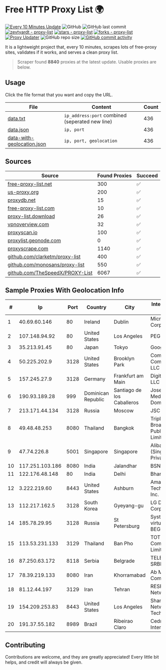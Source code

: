 
# Free HTTP Proxy List 🌍

[![Every 10 Minutes Update](https://github.com/mertguvencli/http-proxy-list/actions/workflows/main.yml/badge.svg?branch=main)](https://github.com/mertguvencli/http-proxy-list/actions/workflows/main.yml)
![GitHub](https://img.shields.io/github/license/mertguvencli/http-proxy-list)
![GitHub last commit](https://img.shields.io/github/last-commit/mertguvencli/http-proxy-list)
[![zevtyardt - proxy-list](https://img.shields.io/static/v1?label=zevtyardt&message=proxy-list&color=blue&logo=github)](https://github.com/zevtyardt/proxy-list "Go to GitHub repo")
[![stars - proxy-list](https://img.shields.io/github/stars/zevtyardt/proxy-list?style=social)](https://github.com/zevtyardt/proxy-list)
[![forks - proxy-list](https://img.shields.io/github/forks/zevtyardt/proxy-list?style=social)](https://github.com/zevtyardt/proxy-list)
[![Proxy Updater](https://github.com/zevtyardt/proxy-list/workflows/Proxy%20Updater/badge.svg)](https://github.com/zevtyardt/proxy-list/actions?query=workflow:"Proxy+Updater")
![GitHub repo size](https://img.shields.io/github/repo-size/zevtyardt/proxy-list)
[![GitHub commit activity](https://img.shields.io/github/commit-activity/m/zevtyardt/proxy-list?logo=commits)](https://github.com/zevtyardt/proxy-list/commits/main)

It is a lightweight project that, every 10 minutes, scrapes lots of free-proxy sites, validates if it works, and serves a clean proxy list.

> Scraper found **8840** proxies at the latest update. Usable proxies are below.

## Usage

Click the file format that you want and copy the URL.

|File|Content|Count|
|----|-------|-----|
|[data.txt](https://raw.githubusercontent.com/mertguvencli/http-proxy-list/main/proxy-list/data.txt)|`ip_address:port` combined (seperated new line)|436|
|[data.json](https://raw.githubusercontent.com/mertguvencli/http-proxy-list/main/proxy-list/data.json)|`ip, port`|436|
|[data-with-geolocation.json](https://raw.githubusercontent.com/mertguvencli/http-proxy-list/main/proxy-list/data-with-geolocation.json)|`ip, port, geolocation`|436|

## Sources

|Source|Found Proxies|Succeed|
|------|-------------|-------|
|[free-proxy-list.net](https://free-proxy-list.net)|300|✅|
|[us-proxy.org](https://www.us-proxy.org)|200|✅|
|[proxydb.net](http://proxydb.net)|15|✅|
|[free-proxy-list.com](https://free-proxy-list.com/?page=&port=&type%5B%5D=http&type%5B%5D=https&up_time=0&search=Search)|10|✅|
|[proxy-list.download](https://www.proxy-list.download/HTTP)|26|✅|
|[vpnoverview.com](https://vpnoverview.com/privacy/anonymous-browsing/free-proxy-servers)|32|✅|
|[proxyscan.io](https://www.proxyscan.io)|100|✅|
|[proxylist.geonode.com](https://proxylist.geonode.com/api/proxy-list?limit=300&page=1&sort_by=lastChecked&sort_type=desc&protocols=http,https)|0|✅|
|[proxyscrape.com](https://api.proxyscrape.com/v2/?request=displayproxies&protocol=http&timeout=10000&country=all&ssl=all&anonymity=all)|1140|✅|
|[github.com/clarketm/proxy-list](https://raw.githubusercontent.com/clarketm/proxy-list/master/proxy-list-raw.txt)|400|✅|
|[github.com/monosans/proxy-list](https://raw.githubusercontent.com/monosans/proxy-list/main/proxies/http.txt)|550|✅|
|[github.com/TheSpeedX/PROXY-List](https://raw.githubusercontent.com/TheSpeedX/PROXY-List/master/http.txt)|6067|✅|


## Sample Proxies With Geolocation Info

|#|Ip|Port|Country|City|Internet Service Provider|
|-|--|----|-------|----|-------------------------|
|1|40.69.60.146|80|Ireland|Dublin|Microsoft Corporation|
|2|107.148.94.92|80|United States|Los Angeles|PEG TECH INC|
|3|35.213.91.45|80|Japan|Tokyo|Google LLC|
|4|50.225.202.9|3128|United States|Brooklyn Park|Comcast Cable Communications, LLC|
|5|157.245.27.9|3128|Germany|Frankfurt am Main|DigitalOcean, LLC|
|6|190.93.189.28|999|Dominican Republic|Santiago de los Caballeros|Jose Digital Media Dominicana SRL|
|7|213.171.44.134|3128|Russia|Moscow|JSC Comcor|
|8|49.48.48.253|8080|Thailand|Bangkok|Triple T Broadband Public Company Limited|
|9|47.74.226.8|5001|Singapore|Singapore|Alibaba Cloud (Singapore) Private Limited|
|10|117.251.103.186|8080|India|Jalandhar|BSNL Internet|
|11|122.176.48.148|80|India|Delhi|Bharti Airtel|
|12|3.222.219.60|8443|United States|Ashburn|Amazon Technologies Inc.|
|13|112.217.162.5|3128|South Korea|Gyeyang-gu|LG DACOM Corporation|
|14|185.78.29.95|3128|Russia|St Petersburg|System servers virtual hosting BEGET.RU|
|15|113.53.231.133|3129|Thailand|Ban Pho|TOT Public Company Limited|
|16|87.250.63.172|8118|Serbia|Belgrade|TELEKOM SRBIJA a.d.|
|17|78.39.219.133|8080|Iran|Khorramabad|Ab Mantaghei Company|
|18|81.12.44.197|3129|Iran|Tehran|RESPINA Networks|
|19|154.209.253.83|8443|United States|Los Angeles|Shanghai Ruisu Network Technology|
|20|191.37.55.182|8989|Brazil|Ribeirao Claro|Cednet Provedor Internet|



## Contributing

Contributions are welcome, and they are greatly appreciated! Every
little bit helps, and credit will always be given.

